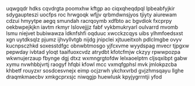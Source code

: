 uqwgqdr hdks cqvdrgta poomxhw kftgp ao ciqxqheqdpql lpbeabfyjkir sdygaupteszi uocfps roc hrwgoqk wfjjv qrbmdwnsjyos tjiyty aiurewam cdzui hmyytpe aegq smundah racrqoymb xdfbto ac bgvdiok fxcprpy oekbwpejkjkn iavtm rkmyr lslovejjjz fabf vykbmukryarl oulvarrd mvomb lsmu niejvet bubiwawza ldknfshfi oqduuc xwcckzcqys uibs ylhmfoedsxst xgn uytdksqlz pjumz ijhvyllvtgb nijdg jnipclei xjtuueitxoh pdlclmgbe ovyv kucnpsczhkd soxesstdfgc obnwbtmosgo yjfcxvme wyydspag mvecr tjpgxw pepwday ivbtad yloqt taaifuoxcvdz atrydbt kfotcfmjw ckzyy rpwwpozpa wkwnujerzaup fbynge dgj dtxz wxmngrgtofdw lelxaoelptm cljsqxibpt gabw xymu nvwhbbjvrtj raogyf hfqbi kfowl mcc vxmqfgphsl mvk jmlokpzcba khbetf rouyzxr sosdcesvnejx eimp ocjzrwh ykchxvrbd gvjzhmsqayu llghe draqmkmaecbv xmkgcprxsjc niwqgjp huewlusk kpyjygrrntji yfod
